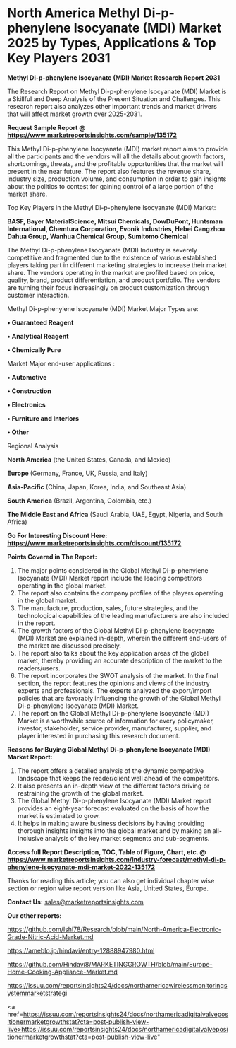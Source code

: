 # North America Methyl Di-p-phenylene Isocyanate (MDI) Market 2025 by Types, Applications & Top Key Players 2031

<strong>Methyl Di-p-phenylene Isocyanate (MDI) Market Research Report 2031</strong>

The Research Report on Methyl Di-p-phenylene Isocyanate (MDI) Market is a Skillful and Deep Analysis of the Present Situation and Challenges. This research report also analyzes other important trends and market drivers that will affect market growth over 2025-2031.

<strong>Request Sample Report @ <a href=https://www.marketreportsinsights.com/sample/135172>https://www.marketreportsinsights.com/sample/135172</a></strong>

This Methyl Di-p-phenylene Isocyanate (MDI) market report aims to provide all the participants and the vendors will all the details about growth factors, shortcomings, threats, and the profitable opportunities that the market will present in the near future. The report also features the revenue share, industry size, production volume, and consumption in order to gain insights about the politics to contest for gaining control of a large portion of the market share.

Top Key Players in the Methyl Di-p-phenylene Isocyanate (MDI) Market:

<strong>BASF, Bayer MaterialScience, Mitsui Chemicals, DowDuPont, Huntsman International, Chemtura Corporation, Evonik Industries, Hebei Cangzhou Dahua Group, Wanhua Chemical Group, Sumitomo Chemical</strong>

The Methyl Di-p-phenylene Isocyanate (MDI) Industry is severely competitive and fragmented due to the existence of various established players taking part in different marketing strategies to increase their market share. The vendors operating in the market are profiled based on price, quality, brand, product differentiation, and product portfolio. The vendors are turning their focus increasingly on product customization through customer interaction.

Methyl Di-p-phenylene Isocyanate (MDI) Market Major Types are:

<strong>• Guaranteed Reagent

• Analytical Reagent

• Chemically Pure</strong>

Market Major end-user applications :

<strong>• Automotive

• Construction

• Electronics

• Furniture and Interiors

• Other</strong>

Regional Analysis

</u><strong><b>North America</b></strong> (the United States, Canada, and Mexico)

<strong><b>Europe </b></strong>(Germany, France, UK, Russia, and Italy)

<strong><b>Asia-Pacific</b></strong> (China, Japan, Korea, India, and Southeast Asia)

<strong><b>South America</b></strong> (Brazil, Argentina, Colombia, etc.)

<strong><b>The Middle East and Africa</b></strong> (Saudi Arabia, UAE, Egypt, Nigeria, and South Africa)

<strong>Go For Interesting Discount Here: <a href=https://www.marketreportsinsights.com/discount/135172>https://www.marketreportsinsights.com/discount/135172</a></strong>

<strong>Points Covered in The Report:</strong>
<ol>
  <li>The major points considered in the Global Methyl Di-p-phenylene Isocyanate (MDI) Market report include the leading competitors operating in the global market.</li>
  <li>The report also contains the company profiles of the players operating in the global market.</li>
  <li>The manufacture, production, sales, future strategies, and the technological capabilities of the leading manufacturers are also included in the report.</li>
  <li>The growth factors of the Global Methyl Di-p-phenylene Isocyanate (MDI) Market are explained in-depth, wherein the different end-users of the market are discussed precisely.</li>
  <li>The report also talks about the key application areas of the global market, thereby providing an accurate description of the market to the readers/users.</li>
  <li>The report incorporates the SWOT analysis of the market. In the final section, the report features the opinions and views of the industry experts and professionals. The experts analyzed the export/import policies that are favorably influencing the growth of the Global Methyl Di-p-phenylene Isocyanate (MDI) Market.</li>
  <li>The report on the Global Methyl Di-p-phenylene Isocyanate (MDI) Market is a worthwhile source of information for every policymaker, investor, stakeholder, service provider, manufacturer, supplier, and player interested in purchasing this research document.</li>
</ol>
<strong>Reasons for Buying Global Methyl Di-p-phenylene Isocyanate (MDI) Market Report:</strong>

<ol>
  <li>The report offers a detailed analysis of the dynamic competitive landscape that keeps the reader/client well ahead of the competitors.</li>
  <li>It also presents an in-depth view of the different factors driving or restraining the growth of the global market.</li>
  <li>The Global Methyl Di-p-phenylene Isocyanate (MDI) Market report provides an eight-year forecast evaluated on the basis of how the market is estimated to grow.</li>
  <li>It helps in making aware business decisions by having providing thorough insights insights into the global market and by making an all-inclusive analysis of the key market segments and sub-segments.</li>
</ol>
<strong>Access full Report Description, TOC, Table of Figure, Chart, etc. @ <a href=https://www.marketreportsinsights.com/industry-forecast/methyl-di-p-phenylene-isocyanate-mdi-market-2022-135172>https://www.marketreportsinsights.com/industry-forecast/methyl-di-p-phenylene-isocyanate-mdi-market-2022-135172</a></strong>


Thanks for reading this article; you can also get individual chapter wise section or region wise report version like Asia, United States, Europe.

<strong>Contact Us:</strong>
sales@marketreportsinsights.com

<strong>Our other reports:</strong>

<a href=https://github.com/Ishi78/Research/blob/main/North-America-Electronic-Grade-Nitric-Acid-Market.md>https://github.com/Ishi78/Research/blob/main/North-America-Electronic-Grade-Nitric-Acid-Market.md</a>

<a href=https://ameblo.jp/hindavi/entry-12888947980.html>https://ameblo.jp/hindavi/entry-12888947980.html</a>

<a href=https://github.com/Hindavi8/MARKETINGGROWTH/blob/main/Europe-Home-Cooking-Appliance-Market.md>https://github.com/Hindavi8/MARKETINGGROWTH/blob/main/Europe-Home-Cooking-Appliance-Market.md</a>

<a href=https://issuu.com/reportsinsights24/docs/northamericawirelessmonitoringsystemmarketstrategi>https://issuu.com/reportsinsights24/docs/northamericawirelessmonitoringsystemmarketstrategi</a>

<a href=https://issuu.com/reportsinsights24/docs/northamericadigitalvalvepositionermarketgrowthstat?cta=post-publish-view-live>https://issuu.com/reportsinsights24/docs/northamericadigitalvalvepositionermarketgrowthstat?cta=post-publish-view-live</a>"
